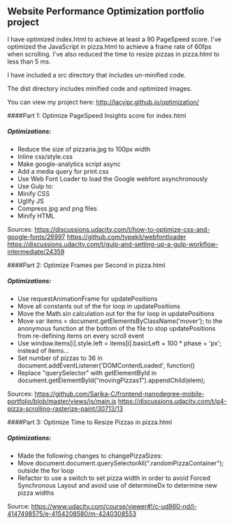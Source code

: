 ## Website Performance Optimization portfolio project

I have optimized index.html to achieve at least a 90 PageSpeed score. I've optimized the JavaScript in pizza.html to achieve a frame rate of 60fps when scrolling. I've also reduced the time to resize pizzas in pizza.html to less than 5 ms.

I have included a src directory that includes un-minified code.

The dist directory includes minified code and optimized images.

You can view my project here: http://lacyjpr.github.io/optimization/

####Part 1: Optimize PageSpeed Insights score for index.html

##### Optimizations:
* Reduce the size of pizzaria.jpg to 100px width
* Inline css/style.css
* Make google-analytics script async
* Add a media query for print.css
* Use Web Font Loader to load the Google webfont asynchronously
* Use Gulp to:
* Minify CSS
* Uglify JS
* Compress jpg and png files
* Minify HTML

Sources:
https://discussions.udacity.com/t/how-to-optimize-css-and-google-fonts/26997
https://github.com/typekit/webfontloader
https://discussions.udacity.com/t/gulp-and-setting-up-a-gulp-workflow-intermediate/24359


####Part 2: Optimize Frames per Second in pizza.html

##### Optimizations:
* Use requestAnimationFrame for updatePositions
* Move all constants out of the for loop in updatePositions
* Move the Math.sin calculation out for the for loop in updatePositions
* Move var items = document.getElementsByClassName('mover'); to the anonymous function at the bottom of the file to stop updatePositions from re-defining items on every scroll event
* Use window.items[i].style.left = items[i].basicLeft + 100 * phase + 'px'; instead of items...
* Set number of pizzas to 36 in document.addEventListener('DOMContentLoaded', function()
* Replace "querySelector" with getElementById in document.getElementById("movingPizzas1").appendChild(elem);

Sources:
https://github.com/Sarika-C/frontend-nanodegree-mobile-portfolio/blob/master/views/js/main.js
https://discussions.udacity.com/t/p4-pizza-scrolling-rasterize-paint/30713/13

####Part 3: Optimize Time to Resize Pizzas in pizza.html

##### Optimizations:
* Made the following changes to changePizzaSizes:
* Move document.document.querySelectorAll(".randomPizzaContainer"); outside the for loop
* Refactor to use a switch to set pizza width in order to avoid Forced Synchronous Layout and avoid use of determineDx to determine new pizza widths

Source:
https://www.udacity.com/course/viewer#!/c-ud860-nd/l-4147498575/e-4154208580/m-4240308553



